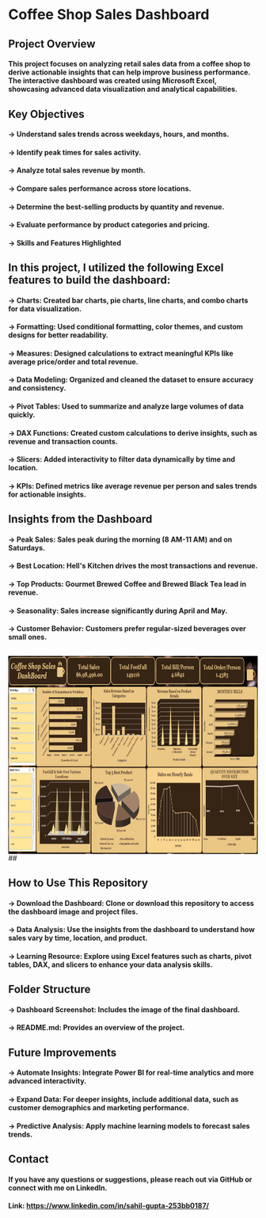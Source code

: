 # Coffee Shop Sales Dashboard

## Project Overview
#### This project focuses on analyzing retail sales data from a coffee shop to derive actionable insights that can help improve business performance. The interactive dashboard was created using Microsoft Excel, showcasing advanced data visualization and analytical capabilities.

## Key Objectives
#### -> Understand sales trends across weekdays, hours, and months.
#### -> Identify peak times for sales activity.
#### -> Analyze total sales revenue by month.
#### -> Compare sales performance across store locations.
#### -> Determine the best-selling products by quantity and revenue.
#### -> Evaluate performance by product categories and pricing.
#### -> Skills and Features Highlighted

## In this project, I utilized the following Excel features to build the dashboard:

#### -> Charts: Created bar charts, pie charts, line charts, and combo charts for data visualization.
#### -> Formatting: Used conditional formatting, color themes, and custom designs for better readability.
#### -> Measures: Designed calculations to extract meaningful KPIs like average price/order and total revenue.
#### -> Data Modeling: Organized and cleaned the dataset to ensure accuracy and consistency.
#### -> Pivot Tables: Used to summarize and analyze large volumes of data quickly.
#### -> DAX Functions: Created custom calculations to derive insights, such as revenue and transaction counts.
#### -> Slicers: Added interactivity to filter data dynamically by time and location.
#### -> KPIs: Defined metrics like average revenue per person and sales trends for actionable insights.

## Insights from the Dashboard
#### -> Peak Sales: Sales peak during the morning (8 AM-11 AM) and on Saturdays.
#### -> Best Location: Hell's Kitchen drives the most transactions and revenue.
#### -> Top Products: Gourmet Brewed Coffee and Brewed Black Tea lead in revenue.
#### -> Seasonality: Sales increase significantly during April and May.
#### -> Customer Behavior: Customers prefer regular-sized beverages over small ones.

##
<img align="right" height="400" width="1200" src="https://github.com/sahilgupta245/Coffee-Shop-Sales-Dashboard/blob/main/Coffee%20Shop%20Sales%20Dashboard.png" />
##

## How to Use This Repository
#### -> Download the Dashboard: Clone or download this repository to access the dashboard image and project files.
#### -> Data Analysis: Use the insights from the dashboard to understand how sales vary by time, location, and product.
#### -> Learning Resource: Explore using Excel features such as charts, pivot tables, DAX, and slicers to enhance your data analysis skills.

## Folder Structure
#### -> Dashboard Screenshot: Includes the image of the final dashboard.
#### -> README.md: Provides an overview of the project.

## Future Improvements
#### -> Automate Insights: Integrate Power BI for real-time analytics and more advanced interactivity.
#### -> Expand Data: For deeper insights, include additional data, such as customer demographics and marketing performance.
#### -> Predictive Analysis: Apply machine learning models to forecast sales trends.

## Contact
#### If you have any questions or suggestions, please reach out via GitHub or connect with me on LinkedIn. 
#### Link: https://www.linkedin.com/in/sahil-gupta-253bb0187/

